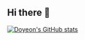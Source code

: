 ## Hi there 👋

<!--
**dyk4ever0/dyk4ever0** is a ✨ _special_ ✨ repository because its `README.md` (this file) appears on your GitHub profile.

Here are some ideas to get you started:

- 🔭 I’m currently working on ...
- 🌱 I’m currently learning ...
- 👯 I’m looking to collaborate on ...
- 🤔 I’m looking for help with ...
- 💬 Ask me about ...
- 📫 How to reach me: ...
- 😄 Pronouns: ...
- ⚡ Fun fact: ...
-->
[![Doyeon's GitHub stats](https://github-readme-stats.vercel.app/api?username=dyk4ever0&show_icons=true&theme=tokyonight)](https://github.com/dyk4ever0/github-readme-stats)
